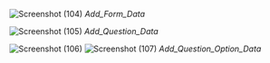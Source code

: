 ![Screenshot (104)](https://github.com/user-attachments/assets/2cfde50e-1ccd-4a55-9880-758a6e55ac32)
*Add_Form_Data*


![Screenshot (105)](https://github.com/user-attachments/assets/e4a6b557-6905-4859-ac23-940271c99a07)
*Add_Question_Data*


![Screenshot (106)](https://github.com/user-attachments/assets/fe619006-cf8b-482e-bcdf-72121b383ba3)
![Screenshot (107)](https://github.com/user-attachments/assets/7dccd37f-b99d-4538-8179-44089a250d77)
*Add_Question_Option_Data*
